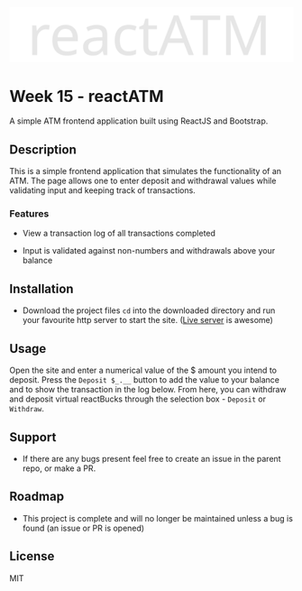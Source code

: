 ![React ATM Logo](./atm.svg)

# Week 15 - reactATM

A simple ATM frontend application built using ReactJS and Bootstrap.

## Description

This is a simple frontend application that simulates the functionality of an ATM. The page allows one to enter deposit and withdrawal values while validating input and keeping track of transactions.

### Features

-   View a transaction log of all transactions completed

-   Input is validated against non-numbers and withdrawals above your balance

## Installation

-   Download the project files `cd` into the downloaded directory and run your favourite http server to start the site. ([Live server](https://www.npmjs.com/package/live-server) is awesome)

## Usage

Open the site and enter a numerical value of the $ amount you intend to deposit. Press the `Deposit $_.__` button to add the value to your balance and to show the transaction in the log below. From here, you can withdraw and deposit virtual reactBucks through the selection box - `Deposit` or `Withdraw`.

## Support

-   If there are any bugs present feel free to create an issue in the parent repo, or make a PR.

## Roadmap

-   This project is complete and will no longer be maintained unless a bug is found (an issue or PR is opened)

## License

MIT

